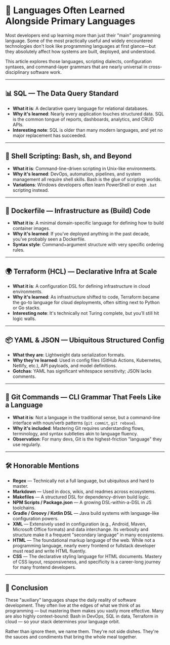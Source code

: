 # 🧮 Languages Often Learned Alongside Primary Languages

Most developers end up learning more than just their "main" programming language. Some of the most practically useful and widely encountered technologies don't look like programming languages at first glance—but they absolutely affect how systems are built, deployed, and understood.

This article explores those languages, scripting dialects, configuration syntaxes, and command-layer grammars that are nearly universal in cross-disciplinary software work.

---

## 📊 SQL — The Data Query Standard

- **What it is**: A declarative query language for relational databases.
- **Why it's learned**: Nearly every application touches structured data. SQL is the common tongue of reports, dashboards, analytics, and CRUD APIs.
- **Interesting note**: SQL is older than many modern languages, and yet no major replacement has succeeded.

---

## 🐚 Shell Scripting: Bash, sh, and Beyond

- **What it is**: Command-line-driven scripting in Unix-like environments.
- **Why it's learned**: DevOps, automation, pipelines, and system management all require shell skills. Bash is the glue of scripting worlds.
- **Variations**: Windows developers often learn PowerShell or even `.bat` scripting instead.

---

## 🐳 Dockerfile — Infrastructure as (Build) Code

- **What it is**: A minimal domain-specific language for defining how to build container images.
- **Why it's learned**: If you’ve deployed anything in the past decade, you’ve probably seen a Dockerfile.
- **Syntax style**: Command+argument structure with very specific ordering rules.

---

## 🌍 Terraform (HCL) — Declarative Infra at Scale

- **What it is**: A configuration DSL for defining infrastructure in cloud environments.
- **Why it's learned**: As infrastructure shifted to code, Terraform became the go-to language for cloud deployments, often sitting next to Python or Go stacks.
- **Interesting note**: It's technically not Turing complete, but you’ll still hit logic walls.

---

## 📦 YAML & JSON — Ubiquitous Structured Config

- **What they are**: Lightweight data serialization formats.
- **Why they're learned**: Used in config files (GitHub Actions, Kubernetes, Netlify, etc.), API payloads, and model definitions.
- **Gotchas**: YAML has significant whitespace sensitivity; JSON lacks comments.

---

## 🧠 Git Commands — CLI Grammar That Feels Like a Language

- **What it is**: Not a language in the traditional sense, but a command-line interface with noun/verb patterns (`git commit`, `git rebase`).
- **Why it's included**: Mastering Git requires understanding flows, terminology, and syntax subtleties akin to language fluency.
- **Observation**: For many devs, Git is the highest-friction "language" they use regularly.

---

## 🛠️ Honorable Mentions

- **Regex** — Technically not a full language, but ubiquitous and hard to master.
- **Markdown** — Used in docs, wikis, and readmes across ecosystems.
- **Makefiles** — A structured DSL for dependency-driven build logic.
- **NPM Scripts / Package.json** — A growing DSL-within-a-DSL in JS toolchains.
- **Gradle / Groovy / Kotlin DSL** — Java build systems with language-like configuration powers.
- **XML** — Extensively used in configuration (e.g., Android, Maven, Microsoft Office formats) and data interchange. Its verbosity and structure make it a frequent "secondary language" in many ecosystems.
- **HTML** — The foundational markup language of the web. While not a programming language, nearly every frontend or fullstack developer must read and write HTML fluently.
- **CSS** — The declarative styling language for HTML documents. Mastery of CSS layout, responsiveness, and specificity is a career-long journey for many frontend developers.

---

## 🎯 Conclusion

These "auxiliary" languages shape the daily reality of software development. They often live at the edges of what we think of as programming — but mastering them makes you vastly more effective. Many are also highly context-bound: Bash in DevOps, SQL in data, Terraform in cloud — so your stack determines your language orbit.

Rather than ignore them, we name them. They're not side dishes. They're the sauces and condiments that bring the whole meal together.